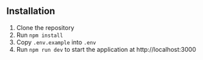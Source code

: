 ## Installation
1. Clone the repository
1. Run `npm install`
1. Copy `.env.example` into `.env`
1. Run `npm run dev` to start the application at http://localhost:3000